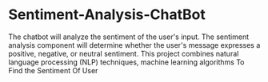 # Sentiment-Analysis-ChatBot
The chatbot will analyze the sentiment of the user's input. The sentiment analysis component will determine whether the user's message expresses a positive, negative, or neutral sentiment.  This project combines natural language processing (NLP) techniques, machine learning algorithms To Find the Sentiment Of User
